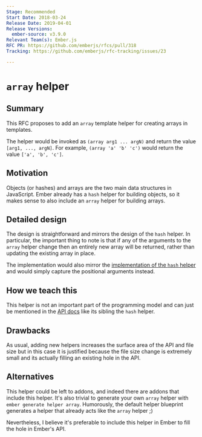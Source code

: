 ```yaml
---
Stage: Recommended
Start Date: 2018-03-24
Release Date: 2019-04-01
Release Versions:
  ember-source: v3.9.0
Relevant Team(s): Ember.js
RFC PR: https://github.com/emberjs/rfcs/pull/318
Tracking: https://github.com/emberjs/rfc-tracking/issues/23

---
```


# `array` helper

## Summary

This RFC proposes to add an `array` template helper for creating arrays in templates.

The helper would be invoked as `(array arg1 ... argN)` and return the value `[arg1, ..., argN]`. For example, `(array 'a' 'b' 'c')` would return the value `['a', 'b', 'c']`.


## Motivation

Objects (or hashes) and arrays are the two main data structures in JavaScript. Ember already has a `hash` helper for building objects, so it makes sense to also include an `array` helper for building arrays.

## Detailed design

The design is straightforward and mirrors the design of the `hash` helper. In particular, the important thing to note is that if any of the arguments to the `array` helper change then an entirely new array will be returned, rather than updating the existing array in place.

The implementation would also mirror the [implementation of the `hash` helper](https://github.com/emberjs/ember.js/blob/ec9f4e5e5f4099a77a73bc5a9aa41916f0d15d6d/packages/ember-glimmer/lib/helpers/hash.ts#L49-L51) and would simply capture the positional arguments instead.

## How we teach this

This helper is not an important part of the programming model and can just be mentioned in the [API docs](https://emberjs.com/api/ember/release/classes/Ember.Templates.helpers) like its sibling the `hash` helper.

## Drawbacks

As usual, adding new helpers increases the surface area of the API and file size but in this case it is justified because the file size change is extremely small and its actually filling an existing hole in the API.

## Alternatives

This helper could be left to addons, and indeed there are addons that include this helper. It's also trivial to generate
your own `array` helper with `ember generate helper array`. Humorously, the default helper blueprint generates a helper that already acts like the `array` helper ;)

Nevertheless, I believe it's preferable to include this helper in Ember to fill the hole in Ember's API.
